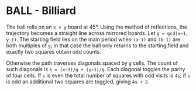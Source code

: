 # BALL - Billiard

The ball rolls on an `x × y` board at 45°.  Using the method of reflections, the
trajectory becomes a straight line across mirrored boards.  Let `g = gcd(x−1,
y−1)`.  The starting field lies on the main period when `(a−1)` and `(b−1)` are
both multiples of `g`; in that case the ball only returns to the starting field
and exactly two squares obtain odd counts.

Otherwise the path traverses diagonals spaced by `g` cells.  The count of such
diagonals is `s = (x−1)/g + (y−1)/g`.  Each diagonal toggles the parity of four
cells.  If `s` is even the total number of squares with odd visits is `4s`; if
`s` is odd an additional two squares are toggled, giving `4s + 2`.
